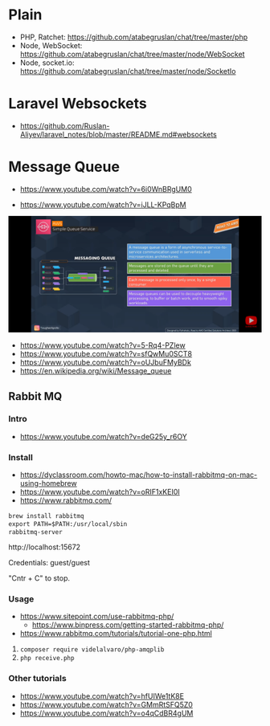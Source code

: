 # Plain

- PHP, Ratchet: https://github.com/atabegruslan/chat/tree/master/php
- Node, WebSocket: https://github.com/atabegruslan/chat/tree/master/node/WebSocket
- Node, socket.io: https://github.com/atabegruslan/chat/tree/master/node/SocketIo

# Laravel Websockets

- https://github.com/Ruslan-Aliyev/laravel_notes/blob/master/README.md#websockets

# Message Queue

- https://www.youtube.com/watch?v=6i0WnBRgUM0

- https://www.youtube.com/watch?v=iJLL-KPqBpM

![](/Illustrations/MQ.png)

- https://www.youtube.com/watch?v=5-Rq4-PZlew
- https://www.youtube.com/watch?v=sfQwMu0SCT8
- https://www.youtube.com/watch?v=oUJbuFMyBDk
- https://en.wikipedia.org/wiki/Message_queue

## Rabbit MQ

### Intro

- https://www.youtube.com/watch?v=deG25y_r6OY

### Install

- https://dyclassroom.com/howto-mac/how-to-install-rabbitmq-on-mac-using-homebrew
- https://www.youtube.com/watch?v=oRIF1xKEI0I
- https://www.rabbitmq.com/

```
brew install rabbitmq
export PATH=$PATH:/usr/local/sbin
rabbitmq-server
```
http://localhost:15672

Credentials: guest/guest

"Cntr + C" to stop.

### Usage

- https://www.sitepoint.com/use-rabbitmq-php/
	- https://www.binpress.com/getting-started-rabbitmq-php/
- https://www.rabbitmq.com/tutorials/tutorial-one-php.html

1. `composer require videlalvaro/php-amqplib`
2. `php receive.php` 

### Other tutorials

- https://www.youtube.com/watch?v=hfUIWe1tK8E
- https://www.youtube.com/watch?v=GMmRtSFQ5Z0
- https://www.youtube.com/watch?v=o4qCdBR4gUM
